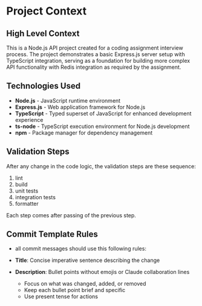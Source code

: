# Project Context

## High Level Context

This is a Node.js API project created for a coding assignment interview process. The project demonstrates a basic Express.js server setup with TypeScript integration, serving as a foundation for building more complex API functionality with Redis integration as required by the assignment.

## Technologies Used

- **Node.js** - JavaScript runtime environment
- **Express.js** - Web application framework for Node.js
- **TypeScript** - Typed superset of JavaScript for enhanced development experience
- **ts-node** - TypeScript execution environment for Node.js development
- **npm** - Package manager for dependency management

## Validation Steps

After any change in the code logic, the validation steps are these sequence:

1. lint
2. build
3. unit tests
4. integration tests
5. formatter

Each step comes after passing of the previous step.

## Commit Template Rules

- all commit messages should use this following rules:

- **Title**: Concise imperative sentence describing the change
- **Description**: Bullet points without emojis or Claude collaboration lines
  - Focus on what was changed, added, or removed
  - Keep each bullet point brief and specific
  - Use present tense for actions
